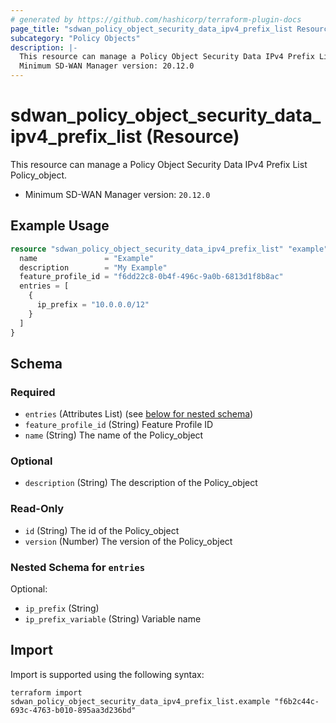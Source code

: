 ```yaml
---
# generated by https://github.com/hashicorp/terraform-plugin-docs
page_title: "sdwan_policy_object_security_data_ipv4_prefix_list Resource - terraform-provider-sdwan"
subcategory: "Policy Objects"
description: |-
  This resource can manage a Policy Object Security Data IPv4 Prefix List Policy_object.
  Minimum SD-WAN Manager version: 20.12.0
---
```


# sdwan_policy_object_security_data_ipv4_prefix_list (Resource)

This resource can manage a Policy Object Security Data IPv4 Prefix List Policy_object.
  - Minimum SD-WAN Manager version: `20.12.0`

## Example Usage

```terraform
resource "sdwan_policy_object_security_data_ipv4_prefix_list" "example" {
  name               = "Example"
  description        = "My Example"
  feature_profile_id = "f6dd22c8-0b4f-496c-9a0b-6813d1f8b8ac"
  entries = [
    {
      ip_prefix = "10.0.0.0/12"
    }
  ]
}
```

<!-- schema generated by tfplugindocs -->
## Schema

### Required

- `entries` (Attributes List) (see [below for nested schema](#nestedatt--entries))
- `feature_profile_id` (String) Feature Profile ID
- `name` (String) The name of the Policy_object

### Optional

- `description` (String) The description of the Policy_object

### Read-Only

- `id` (String) The id of the Policy_object
- `version` (Number) The version of the Policy_object

<a id="nestedatt--entries"></a>
### Nested Schema for `entries`

Optional:

- `ip_prefix` (String)
- `ip_prefix_variable` (String) Variable name

## Import

Import is supported using the following syntax:

```shell
terraform import sdwan_policy_object_security_data_ipv4_prefix_list.example "f6b2c44c-693c-4763-b010-895aa3d236bd"
```
